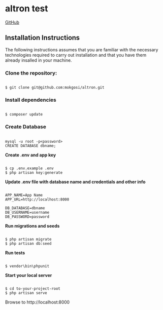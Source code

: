 # altron test

[GitHub](http://github.com)

## Installation Instructions

The following instructions assumes that you are familiar with the necessary technologies required to carry out installation and that you have them already insalled in your machine.

### Clone the repository:
```

$ git clone git@github.com:mokgosi/altron.git

```

### Install dependencies
```

$ composer update

```

### Create Database

```

mysql -u root -p<password>
CREATE DATABASE dbname;

```

**Create .env and app key**

```

$ cp .env.example .env
$ php artisan key:generate

``` 

**Update .env file with database name and credentials and other info**

```

APP_NAME=App Name
APP_URL=http://localhost:8000

DB_DATABASE=dbname
DB_USERNAME=username
DB_PASSWORD=password

```

**Run migrations and seeds**

```

$ php artisan migrate
$ php artisan db:seed

```

**Run tests**
```

$ vendor\bin\phpunit

```

**Start your local server**
```

$ cd to-your-project-root
$ php artisan serve

```

Browse to http://localhost:8000